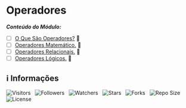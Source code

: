 <!-- Título -->
# Operadores

***Conteúdo do Módulo:***

* [ ] [O Que São Operadores?](https://github.com/Devsgeeknerd/cla-o-que-sao-ope-ope-log-par-pro-ini-pro-bas) &#128679;
* [ ] [Operadores Matemático.](https://github.com/Devsgeeknerd/cla-ope-mat-ope-log-par-pro-ini-pro-bas) &#128679;
* [ ] [Operadores Relacionais.](https://github.com/Devsgeeknerd/cla-ope-rel-ope-log-par-pro-ini-pro-bas) &#128679;
* [ ] [Operadores Lógicos.](https://github.com/Devsgeeknerd/cla-ope-log-ope-log-par-pro-ini-pro-bas) &#128679;

<!-- Informações -->
## &#8505; Informações

![Visitors](https://api.visitorbadge.io/api/visitors?path=Devsgeeknerd%2Fmod-ope-log-par-pro-ini-pro-bas&label=Visitantes&labelColor=%23700070&labelStyle=none&countColor=%23000fff&style=plastic&color=%23ffffff "Total de Visitantes")
&nbsp;
![Followers](https://img.shields.io/github/followers/Devsgeeknerd?style=p&label=Seguidores&labelColor=800080&color=000fff "Total de Seguidores")
&nbsp;
![Watchers](https://img.shields.io/github/watchers/Devsgeeknerd/mod-ope-log-par-pro-ini-pro-bas?style=p&label=Observadores&labelColor=800080&color=000fff "Total de Observadores")
&nbsp;
![Stars](https://img.shields.io/github/stars/Devsgeeknerd/mod-ope-log-par-pro-ini-pro-bas?style=p&label=Estrelas&labelColor=800080&color=000fff "Total de Estrelas")
&nbsp;
![Forks](https://img.shields.io/github/forks/Devsgeeknerd/mod-ope-log-par-pro-ini-pro-bas?style=p&label=Bifurcações&labelColor=800080&color=000fff "Total de Bifurcações")
&nbsp;
![Repo Size](https://img.shields.io/github/repo-size/Devsgeeknerd/mod-ope-log-par-pro-ini-pro-bas?style=p&label=Tamanho&labelColor=800080&color=000fff "Tamanho do Repositório")
&nbsp;
![License](https://img.shields.io/github/license/Devsgeeknerd/mod-ope-log-par-pro-ini-pro-bas?style=p&label=Licença&labelColor=800080&color=000fff "Licença do Repositório")
